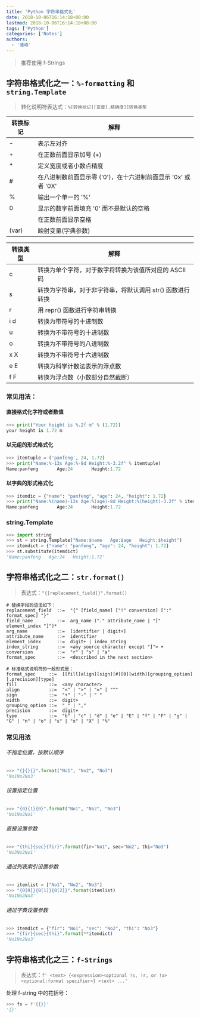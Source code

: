 ```yaml
---
title: 'Python 字符串格式化'
date: 2018-10-06T16:14:18+08:00
lastmod: 2018-10-06T16:14:18+08:00
tags: ['Python']
categories: ['Notes']
authors:
  - '潘峰'
---
```


> 推荐使用 f-Strings

## 字符串格式化之一：`%-formatting` 和 `string.Template`

> 转化说明符表达式：`%[转换标记][宽度[.精确度]]转换类型`

| 转换标记 | 解释                                                          |
| -------- | ------------------------------------------------------------- |
| -        | 表示左对齐                                                    |
| +        | 在正数前面显示加号 (+)                                        |
| \*       | 定义宽度或者小数点精度                                        |
| #        | 在八进制数前面显示零 ('0')，在十六进制前面显示 '0x' 或者 '0X' |
| %        | 输出一个单一的 '%'                                            |
| 0        | 显示的数字前面填充 '0' 而不是默认的空格                       |
| <sp>     | 在正数前面显示空格                                            |
| (var)    | 映射变量(字典参数)                                            |

| 转换类型 | 解释                                                      |
| -------- | --------------------------------------------------------- |
| c        | 转换为单个字符，对于数字将转换为该值所对应的 ASCII 码     |
| s        | 转换为字符串，对于非字符串，将默认调用 str() 函数进行转换 |
| r        | 用 repr() 函数进行字符串转换                              |
| i d      | 转换为带符号的十进制数                                    |
| u        | 转换为不带符号的十进制数                                  |
| o        | 转换为不带符号的八进制数                                  |
| x X      | 转换为不带符号十六进制数                                  |
| e E      | 转换为科学计数法表示的浮点数                              |
| f F      | 转换为浮点数（小数部分自然截断）                          |

### 常见用法：

#### 直接格式化字符或者数值

```python
>>> print("Your height is %.2f m" % (1.72))
your height is 1.72 m
```

#### 以元组的形式格式化

```python
>>> itemtuple = ('panfeng', 24, 1.72)
>>> print("Name:%-13s Age:%-8d Height:%-3.2f" % itemtuple)
Name:panfeng       Age:24       Height:1.72
```

#### 以字典的形式格式化

```python
>>> itemdic = {"name": "panfeng", "age": 24, "height": 1.72}
>>> print("Name:%(name)-13s Age:%(age)-8d Height:%(height)-3.2f" % itemdic)
Name:panfeng       Age:24       Height:1.72
```

### string.Template

```python
>>> import string
>>> st = string.Template("Name:$name   Age:$age   Height:$height")
>>> itemdict = {"name": "panfeng", "age": 24, "height": 1.72}
>>> st.substitute(itemdict)
'Name:panfeng   Age:24   Height:1.72'
```

## 字符串格式化之二：`str.format()`

> 表达式：`"{[replacement_field]}".format()`

```text
# 替换字段的语法如下：
replacement_field  ::=  "{" [field_name] ["!" conversion] [":" format_spec] "}"
field_name         ::=  arg_name ("." attribute_name | "[" element_index "]")*
arg_name           ::=  [identifier | digit+]
attribute_name     ::=  identifier
element_index      ::=  digit+ | index_string
index_string       ::=  <any source character except "]"> +
conversion         ::=  "r" | "s" | "a"
format_spec        ::=  <described in the next section>
```

```text
# 标准格式说明符的一般形式是：
format_spec     ::=  [[fill]align][sign][#][0][width][grouping_option][.precision][type]
fill            ::=  <any character>
align           ::=  "<" | ">" | "=" | "^"
sign            ::=  "+" | "-" | " "
width           ::=  digit+
grouping_option ::=  "_" | ","
precision       ::=  digit+
type            ::=  "b" | "c" | "d" | "e" | "E" | "f" | "F" | "g" | "G" | "n" | "o" | "s" | "x" | "X" | "%"
```

### 常见用法

###### 不指定位置，按默认顺序

```python
>>> "{}{}{}".format("No1", "No2", "No3")
'No1No2No3'
```

###### 设置指定位置

```python
>>> "{0}{1}{0}".format("No1", "No2", "No3")
'No1No2No1'
```

###### 直接设置参数

```python
>>> "{thi}{sec}{fir}".format(fir="No1", sec="No2", thi="No3")
'No3No2No1'
```

###### 通过列表索引设置参数

```python
>>> itemlist = ["No1", "No2", "No3"]
>>> "{0[0]}{0[1]}{0[2]}".format(itemlist)
'No1No2No3'
```

###### 通过字典设置参数

```python
>>> itemdict = {"fir": "No1", "sec": "No2", "thi": "No3"}
>>> "{fir}{sec}{thi}".format(**itemdict)
'No1No2No3'
```

## 字符串格式化之三：`f-Strings`

> 表达式：`f' <text> {<expression><optional !s, !r, or !a><optional:format specifier>} <text> ...'`

处理 f-string 中的花括号：

```python
>>> fs = f'{{}}'
'{}'
```

